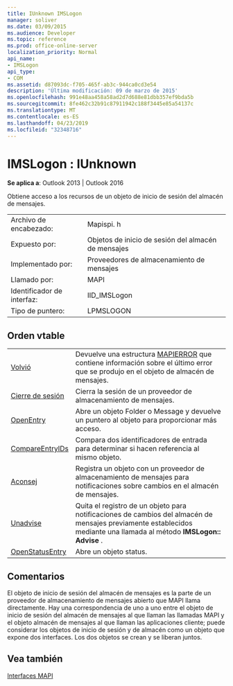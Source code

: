```yaml
---
title: IUnknown IMSLogon
manager: soliver
ms.date: 03/09/2015
ms.audience: Developer
ms.topic: reference
ms.prod: office-online-server
localization_priority: Normal
api_name:
- IMSLogon
api_type:
- COM
ms.assetid: d87093dc-f705-465f-ab3c-944ca0cd3e54
description: 'Última modificación: 09 de marzo de 2015'
ms.openlocfilehash: 991e48aa458a58ad2d7d688e81dbb357ef9bda5b
ms.sourcegitcommit: 8fe462c32b91c87911942c188f3445e85a54137c
ms.translationtype: MT
ms.contentlocale: es-ES
ms.lasthandoff: 04/23/2019
ms.locfileid: "32348716"
---
```

# <a name="imslogon--iunknown"></a>IMSLogon : IUnknown

  
  
**Se aplica a**: Outlook 2013 | Outlook 2016 
  
Obtiene acceso a los recursos de un objeto de inicio de sesión del almacén de mensajes.
  
|||
|:-----|:-----|
|Archivo de encabezado:  <br/> |Mapispi. h  <br/> |
|Expuesto por:  <br/> |Objetos de inicio de sesión del almacén de mensajes  <br/> |
|Implementado por:  <br/> |Proveedores de almacenamiento de mensajes  <br/> |
|Llamado por:  <br/> |MAPI  <br/> |
|Identificador de interfaz:  <br/> |IID_IMSLogon  <br/> |
|Tipo de puntero:  <br/> |LPMSLOGON  <br/> |
   
## <a name="vtable-order"></a>Orden vtable

|||
|:-----|:-----|
|[Volvió](imslogon-getlasterror.md) <br/> |Devuelve una estructura [MAPIERROR](mapierror.md) que contiene información sobre el último error que se produjo en el objeto de almacén de mensajes.  <br/> |
|[Cierre de sesión](imslogon-logoff.md) <br/> |Cierra la sesión de un proveedor de almacenamiento de mensajes.  <br/> |
|[OpenEntry](imslogon-openentry.md) <br/> |Abre un objeto Folder o Message y devuelve un puntero al objeto para proporcionar más acceso.  <br/> |
|[CompareEntryIDs](imslogon-compareentryids.md) <br/> |Compara dos identificadores de entrada para determinar si hacen referencia al mismo objeto.  <br/> |
|[Aconsej](imslogon-advise.md) <br/> |Registra un objeto con un proveedor de almacenamiento de mensajes para notificaciones sobre cambios en el almacén de mensajes.  <br/> |
|[Unadvise](imslogon-unadvise.md) <br/> |Quita el registro de un objeto para notificaciones de cambios del almacén de mensajes previamente establecidos mediante una llamada al método **IMSLogon:: Advise** .  <br/> |
|[OpenStatusEntry](imslogon-openstatusentry.md) <br/> |Abre un objeto status.  <br/> |
   
## <a name="remarks"></a>Comentarios

El objeto de inicio de sesión del almacén de mensajes es la parte de un proveedor de almacenamiento de mensajes abierto que MAPI llama directamente. Hay una correspondencia de uno a uno entre el objeto de inicio de sesión del almacén de mensajes al que llaman las llamadas MAPI y el objeto almacén de mensajes al que llaman las aplicaciones cliente; puede considerar los objetos de inicio de sesión y de almacén como un objeto que expone dos interfaces. Los dos objetos se crean y se liberan juntos.
  
## <a name="see-also"></a>Vea también



[Interfaces MAPI](mapi-interfaces.md)


